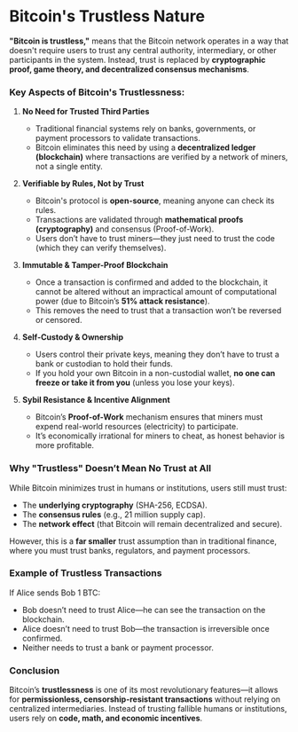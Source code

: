# Bitcoin's Trustless Nature

**"Bitcoin is trustless,"**  means that the Bitcoin network operates in a way that doesn't require users to trust any central authority, intermediary, or other participants in the system.
Instead, trust is replaced by **cryptographic proof, game theory, and decentralized consensus mechanisms**.

### Key Aspects of Bitcoin's Trustlessness:
1. **No Need for Trusted Third Parties**  
   - Traditional financial systems rely on banks, governments, or payment processors to validate transactions.  
   - Bitcoin eliminates this need by using a **decentralized ledger (blockchain)** where transactions are verified by a network of miners, not a single entity.

2. **Verifiable by Rules, Not by Trust**  
   - Bitcoin's protocol is **open-source**, meaning anyone can check its rules.  
   - Transactions are validated through **mathematical proofs (cryptography)** and consensus (Proof-of-Work).  
   - Users don’t have to trust miners—they just need to trust the code (which they can verify themselves).

3. **Immutable & Tamper-Proof Blockchain**  
   - Once a transaction is confirmed and added to the blockchain, it cannot be altered without an impractical amount of computational power (due to Bitcoin’s **51% attack resistance**).  
   - This removes the need to trust that a transaction won’t be reversed or censored.

4. **Self-Custody & Ownership**  
   - Users control their private keys, meaning they don’t have to trust a bank or custodian to hold their funds.  
   - If you hold your own Bitcoin in a non-custodial wallet, **no one can freeze or take it from you** (unless you lose your keys).

5. **Sybil Resistance & Incentive Alignment**  
   - Bitcoin’s **Proof-of-Work** mechanism ensures that miners must expend real-world resources (electricity) to participate.  
   - It’s economically irrational for miners to cheat, as honest behavior is more profitable.

### **Why "Trustless" Doesn’t Mean No Trust at All**  
While Bitcoin minimizes trust in humans or institutions, users still must trust:  
- The **underlying cryptography** (SHA-256, ECDSA).  
- The **consensus rules** (e.g., 21 million supply cap).  
- The **network effect** (that Bitcoin will remain decentralized and secure).  

However, this is a **far smaller** trust assumption than in traditional finance, where you must trust banks, regulators, and payment processors.

### **Example of Trustless Transactions**  
If Alice sends Bob 1 BTC:  
- Bob doesn’t need to trust Alice—he can see the transaction on the blockchain.  
- Alice doesn’t need to trust Bob—the transaction is irreversible once confirmed.  
- Neither needs to trust a bank or payment processor.  

### **Conclusion**  
Bitcoin’s **trustlessness** is one of its most revolutionary features—it allows for **permissionless, censorship-resistant transactions** without relying on centralized intermediaries.
Instead of trusting fallible humans or institutions, users rely on **code, math, and economic incentives**.  
